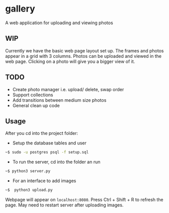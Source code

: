 # gallery
A web application for uploading and viewing photos

## WIP
Currently we have the basic web page layout set up.
The frames and photos appear in a grid with 3 columns.
Photos can be uploaded and viewed in the web page.
Clicking on a photo will give you a bigger view of it.

## TODO
* Create photo manager i.e. upload/ delete, swap order
* Support collections
* Add transitions between medium size photos
* General clean up code

## Usage

After you cd into the project folder:


* Setup the database tables and user
```bash
~$ sudo -u postgres psql -f setup.sql
```

* To run the server, cd into the folder an run
```bash
~$ python3 server.py
```

* For an interface to add images
```bash
~$  python3 upload.py
```

Webpage will appear on `localhost:8080`. Press Ctrl + Shift + R to refresh the page.
May need to restart server after uploading images.
